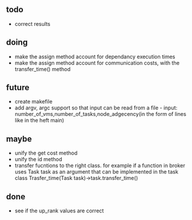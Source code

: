 todo
---
- correct results

doing
---
- make the assign method account for dependancy execution times
- make the assign method account for communication costs, with the transfer_time() method

future
---
- create makefile
- add argv, argc support so that input can be read from a file - input: number_of_vms,number_of_tasks,node_adgecency(in the form of lines like in the heft main) 

maybe
---
- unify the get cost method
- unify the id method
- transfer fucntions to the right class. for example if a function in broker uses Task task as an argument that can be implemented in the task class Trasfer_time(Task task)->task.transfer_time()

done
---
- see if the up_rank values are correct